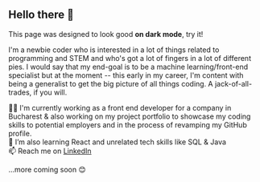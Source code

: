 <h2>Hello there 👋</h2>

This page was designed to look good **on dark mode**, try it!

I'm a newbie coder who is interested in a lot of things related to programming and STEM and who's got a lot of fingers in a lot of different pies. I would say that my end-goal is to be a machine learning/front-end specialist but at the moment -- this early in my career, I'm content with being a generalist to get the big picture of all things coding. A jack-of-all-trades, if you will.

👨‍💻 I'm currently working as a front end developer for a company in Bucharest & also working on my project portfolio to showcase my coding skills to potential employers and in the process of revamping my GitHub profile.
<br/>
📖 I’m also learning React and unrelated tech skills like SQL & Java
<br/>
📫 Reach me on <a href="https://www.linkedin.com/in/ilieionut/" target="_blank">LinkedIn</a>


...more coming soon 😊
